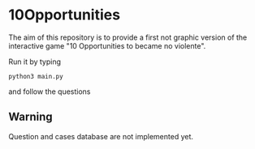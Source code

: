 # 10Opportunities

The aim of this repository is to provide a first not graphic version of the interactive game "10 Opportunities to became no violente".


Run it by typing 

    python3 main.py

and follow the questions 


## Warning 
Question and cases database are not implemented yet.

